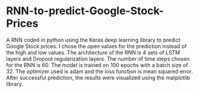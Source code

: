 # RNN-to-predict-Google-Stock-Prices
A RNN coded in python using the Keras deep learning library to predict Google Stock prices.
I chose the open values for the prediction instead of the high and low values.
The architecture of the RNN is 4 sets of LSTM layers and Dropout regularization layers.
The number of time steps chosen for the RNN is 60.
The model is trained on 100 epochs with a batch size of 32. The optimizer used is adam and the loss function is mean squared error.
After successful prediction, the results were visualized using the matplotlib library.
